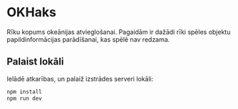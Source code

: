 # OKHaks

Rīku kopums okeānijas atvieglošanai. Pagaidām ir dažādi rīki spēles objektu papildinformācijas parādīšanai, kas spēlē nav redzama.

## Palaist lokāli

Ielādē atkarības, un palaiž izstrādes serveri lokāli:

```bash
npm install
npm run dev
```
